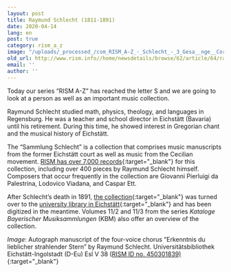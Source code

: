 ```yaml
---
layout: post
title: Raymund Schlecht (1811-1891)
date: 2020-04-14
lang: en
post: true
category: rism_a_z
image: "/uploads/_processed_/csm_RISM_A-Z_-_Schlecht_-_3_Gesa__nge__Coro_-_UEI_Esl_V_38_640ea35eb6.png"
old_url: http://www.rism.info//home/newsdetails/browse/62/article/64/raymund-schlecht-1811-1891.html
email: ''
author: ''
---
```



Today our series “RISM A-Z” has reached the letter S and we are going to look at a person as well as an important music collection.

Raymund Schlecht studied math, physics, theology, and languages in Regensburg. He was a teacher and school director in Eichstätt (Bavaria) until his retirement. During this time, he showed interest in Gregorian chant and the musical history of Eichstätt.

The “Sammlung Schlecht” is a collection that comprises music manuscripts from the former Eichstätt court as well as music from the Cecilian movement. [RISM has over 7,000 records](https://opac.rism.info/search?View=rism&siglum=D-Eu&Language=en){:target="_blank"} for this collection, including over 400 pieces by Raymund Schlecht himself. Composers that occur frequently in the collection are Giovanni Pierluigi da Palestrina, Lodovico Viadana, and Caspar Ett.

After Schlecht’s death in 1891, [the collection](http://digital.bib-bvb.de/R/7NJGS3FYQYHQV4NJ3GUYI9RRGR98RSK1IN88YTRCCPFSAK4MBM-00690?func=collections&collection_id=5555){:target="_blank"} was turned over to the [university library in Eichstätt](https://www.ku.de/bibliothek/){:target="_blank"} and has been digitized in the meantime. Volumes 11/2 and 11/3 from the series _Kataloge Bayerischer Musiksammlungen_ (KBM) also offer an overview of the collection.


_Image_: Autograph manuscript of the four-voice chorus “Erkenntnis du lieblicher strahlender Stern” by Raymund Schlecht. Universitätsbibliothek Eichstätt-Ingolstadt (D-Eu) Esl V 38 ([RISM ID no. 450301839)](https://opac.rism.info/search?id=450301839&View=rism&Language=en){:target="_blank"}





<script type="text/javascript">var switchTo5x=true;</script><script type="text/javascript" src="http://w.sharethis.com/button/buttons.js"></script><script type="text/javascript">stLight.options({publisher: "9b601438-1ce1-49d8-bfd7-9cff5df54c17", doNotHash: false, doNotCopy: false, hashAddressBar: false});</script>